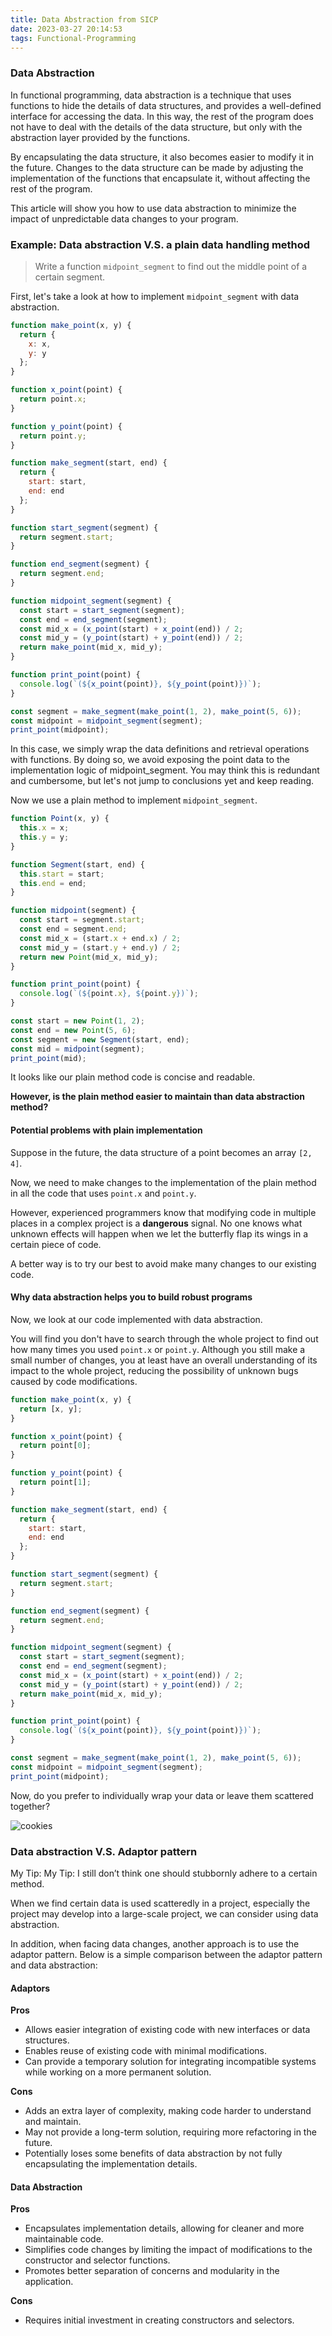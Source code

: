 ```yaml
---
title: Data Abstraction from SICP
date: 2023-03-27 20:14:53
tags: Functional-Programming
---
```


### Data Abstraction
In functional programming, data abstraction is a technique that uses functions to hide the details of data structures, and provides a well-defined interface for accessing the data. In this way, the rest of the program does not have to deal with the details of the data structure, but only with the abstraction layer provided by the functions.

By encapsulating the data structure, it also becomes easier to modify it in the future. Changes to the data structure can be made by adjusting the implementation of the functions that encapsulate it, without affecting the rest of the program.

This article will show you how to use data abstraction to minimize the impact of unpredictable data changes to your program.

### Example: Data abstraction V.S. a plain data handling method
> Write a function `midpoint_segment` to find out the middle point of a certain segment.

First, let's take a look at how to implement `midpoint_segment` with data abstraction.
```js
function make_point(x, y) {
  return {
    x: x,
    y: y
  };
}

function x_point(point) {
  return point.x;
}

function y_point(point) {
  return point.y;
}

function make_segment(start, end) {
  return {
    start: start,
    end: end
  };
}

function start_segment(segment) {
  return segment.start;
}

function end_segment(segment) {
  return segment.end;
}

function midpoint_segment(segment) {
  const start = start_segment(segment);
  const end = end_segment(segment);
  const mid_x = (x_point(start) + x_point(end)) / 2;
  const mid_y = (y_point(start) + y_point(end)) / 2;
  return make_point(mid_x, mid_y);
}

function print_point(point) {
  console.log(`(${x_point(point)}, ${y_point(point)})`);
}

const segment = make_segment(make_point(1, 2), make_point(5, 6));
const midpoint = midpoint_segment(segment);
print_point(midpoint);
```
In this case, we simply wrap the data definitions and retrieval operations with functions. By doing so, we avoid exposing the point data to the implementation logic of midpoint_segment. You may think this is redundant and cumbersome, but let's not jump to conclusions yet and keep reading.

Now we use a plain method to implement `midpoint_segment`.
```js
function Point(x, y) {
  this.x = x;
  this.y = y;
}

function Segment(start, end) {
  this.start = start;
  this.end = end;
}

function midpoint(segment) {
  const start = segment.start;
  const end = segment.end;
  const mid_x = (start.x + end.x) / 2;
  const mid_y = (start.y + end.y) / 2;
  return new Point(mid_x, mid_y);
}

function print_point(point) {
  console.log(`(${point.x}, ${point.y})`);
}

const start = new Point(1, 2);
const end = new Point(5, 6);
const segment = new Segment(start, end);
const mid = midpoint(segment);
print_point(mid);
```

It looks like our plain method code is concise and readable.

**However, is the plain method easier to maintain than data abstraction method?**
#### Potential problems with plain implementation
Suppose in the future, the data structure of a point becomes an array `[2, 4]`. 

Now, we need to make changes to the implementation of the plain method in all the code that uses `point.x` and `point.y`.

However, experienced programmers know that modifying code in multiple places in a complex project is a **dangerous** signal. No one knows what unknown effects will happen when we let the butterfly flap its wings in a certain piece of code.

A better way is to try our best to avoid make many changes to our existing code. 

#### Why data abstraction helps you to build robust programs
Now, we look at our code implemented with data abstraction.

You will find you don't have to search through the whole project to find out how many times you used `point.x` or `point.y`. 
Although you still make a small number of changes, you at least have an overall understanding of its impact to the whole project, reducing the possibility of unknown bugs caused by code modifications.

```js
function make_point(x, y) {
  return [x, y];
}

function x_point(point) {
  return point[0];
}

function y_point(point) {
  return point[1];
}

function make_segment(start, end) {
  return {
    start: start,
    end: end
  };
}

function start_segment(segment) {
  return segment.start;
}

function end_segment(segment) {
  return segment.end;
}

function midpoint_segment(segment) {
  const start = start_segment(segment);
  const end = end_segment(segment);
  const mid_x = (x_point(start) + x_point(end)) / 2;
  const mid_y = (y_point(start) + y_point(end)) / 2;
  return make_point(mid_x, mid_y);
}

function print_point(point) {
  console.log(`(${x_point(point)}, ${y_point(point)})`);
}

const segment = make_segment(make_point(1, 2), make_point(5, 6));
const midpoint = midpoint_segment(segment);
print_point(midpoint);
```
Now, do you prefer to individually wrap your data or leave them scattered together?

![cookies](https://user-images.githubusercontent.com/51183663/229636030-e3139501-6c8c-46a8-a568-a5961740a6a1.png)

### Data abstraction V.S. Adaptor pattern
My Tip: My Tip: I still don’t think one should stubbornly adhere to a certain method.

When we find certain data is used scatteredly in a project, especially the project may develop into a large-scale project, we can consider using data abstraction.

In addition, when facing data changes, another approach is to use the adaptor pattern. Below is a simple comparison between the adaptor pattern and data abstraction:

#### Adaptors
**Pros**
- Allows easier integration of existing code with new interfaces or data structures.
- Enables reuse of existing code with minimal modifications.
- Can provide a temporary solution for integrating incompatible systems while working on a more permanent solution.

**Cons**
- Adds an extra layer of complexity, making code harder to understand and maintain.
- May not provide a long-term solution, requiring more refactoring in the future.
- Potentially loses some benefits of data abstraction by not fully encapsulating the implementation details.

#### Data Abstraction
**Pros**
- Encapsulates implementation details, allowing for cleaner and more maintainable code.
- Simplifies code changes by limiting the impact of modifications to the constructor and selector functions.
- Promotes better separation of concerns and modularity in the application.

**Cons**
- Requires initial investment in creating constructors and selectors.

